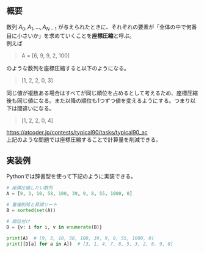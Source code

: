 ## 概要

数列 $A_0, A_1, ..., A_{N-1}$ が与えられたときに、それぞれの要素が「全体の中で何番目に小さいか」を求めていくことを**座標圧縮**と呼ぶ。  
例えば

>A = [6, 9, 9, 2, 100]

のような数列を座標圧縮すると以下のようになる。

>[1, 2, 2, 0, 3]

同じ値が複数ある場合はすべてが同じ順位を占めるとして考えるため、座標圧縮後も同じ値になる。また以降の順位も1つずつ値を変えるようにする。つまり以下は間違いになる。

> [1, 2, 2, 0, 4]

https://atcoder.jp/contests/typical90/tasks/typical90_ac  
上記のような問題では座標圧縮することで計算量を削減できる。

## 実装例
Pythonでは辞書型を使って下記のように実装できる。

```Python
# 座標圧縮したい数列
A = [9, 3, 10, 58, 100, 39, 9, 8, 55, 1000, 0]

# 重複削除と昇順ソート
B = sorted(set(A))

# 順位付け
D = {v: i for i, v in enumerate(B)}

print(A)  # [9, 3, 10, 58, 100, 39, 9, 8, 55, 1000, 0]
print([D[a] for a in A])  # [3, 1, 4, 7, 8, 5, 3, 2, 6, 9, 0]
```
